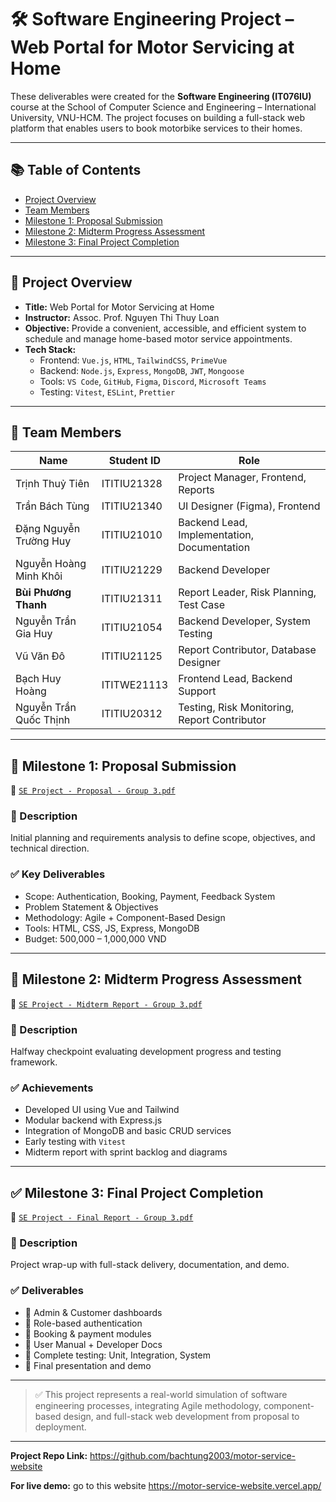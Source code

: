 # 🛠️ Software Engineering Project – Web Portal for Motor Servicing at Home

These deliverables were created for the **Software Engineering (IT076IU)** course at the School of Computer Science and Engineering – International University, VNU-HCM. The project focuses on building a full-stack web platform that enables users to book motorbike services to their homes.

---

## 📚 Table of Contents
- [Project Overview](#project-overview)
- [Team Members](#team-members)
- [Milestone 1: Proposal Submission](#milestone-1-proposal-submission)
- [Milestone 2: Midterm Progress Assessment](#milestone-2-midterm-progress-assessment)
- [Milestone 3: Final Project Completion](#milestone-3-final-project-completion)

---

## 🧾 Project Overview

- **Title:** Web Portal for Motor Servicing at Home  
- **Instructor:** Assoc. Prof. Nguyen Thi Thuy Loan  
- **Objective:** Provide a convenient, accessible, and efficient system to schedule and manage home-based motor service appointments.  
- **Tech Stack:**
  - Frontend: `Vue.js`, `HTML`, `TailwindCSS`, `PrimeVue`
  - Backend: `Node.js`, `Express`, `MongoDB`, `JWT`, `Mongoose`
  - Tools: `VS Code`, `GitHub`, `Figma`, `Discord`, `Microsoft Teams`
  - Testing: `Vitest`, `ESLint`, `Prettier`

---

## 👥 Team Members

| Name                       | Student ID     | Role                                                                 |
|----------------------------|----------------|----------------------------------------------------------------------|
| Trịnh Thuỷ Tiên            | ITITIU21328    | Project Manager, Frontend, Reports                                   |
| Trần Bách Tùng             | ITITIU21340    | UI Designer (Figma), Frontend                                        |
| Đặng Nguyễn Trường Huy     | ITITIU21010    | Backend Lead, Implementation, Documentation                          |
| Nguyễn Hoàng Minh Khôi     | ITITIU21229    | Backend Developer                                                    |
| **Bùi Phương Thanh**       | ITITIU21311    | Report Leader, Risk Planning, Test Case                      |
| Nguyễn Trần Gia Huy        | ITITIU21054    | Backend Developer, System Testing                                    |
| Vũ Văn Đô                  | ITITIU21125    | Report Contributor, Database Designer                                |
| Bạch Huy Hoàng             | ITITWE21113    | Frontend Lead, Backend Support                                       |
| Nguyễn Trần Quốc Thịnh     | ITITIU20312    | Testing, Risk Monitoring, Report Contributor                         |

---

## 📍 Milestone 1: Proposal Submission

📄 [`SE Project - Proposal - Group 3.pdf`](https://github.com/phuongthanhkkk/Software-Engineering-projectWeb_portal_for_motor_servicing_at_home/blob/main/SE%20Project%20-%20Proposal%20-%20Group%203.pdf)

### 🔹 Description
Initial planning and requirements analysis to define scope, objectives, and technical direction.

### ✅ Key Deliverables
- Scope: Authentication, Booking, Payment, Feedback System
- Problem Statement & Objectives
- Methodology: Agile + Component-Based Design
- Tools: HTML, CSS, JS, Express, MongoDB
- Budget: 500,000 – 1,000,000 VND

---

## 🚧 Milestone 2: Midterm Progress Assessment

📄 [`SE Project - Midterm Report - Group 3.pdf`](https://github.com/phuongthanhkkk/Software-Engineering-projectWeb_portal_for_motor_servicing_at_home/blob/main/SE%20Project%20-%20Midterm%20Report%20-%20Group%203.pdf)

### 🔹 Description
Halfway checkpoint evaluating development progress and testing framework.

### ✅ Achievements
- Developed UI using Vue and Tailwind
- Modular backend with Express.js
- Integration of MongoDB and basic CRUD services
- Early testing with `Vitest`
- Midterm report with sprint backlog and diagrams

---

## ✅ Milestone 3: Final Project Completion

📄 [`SE Project - Final Report - Group 3.pdf`](https://github.com/phuongthanhkkk/Software-Engineering-projectWeb_portal_for_motor_servicing_at_home/blob/main/SE%20Project%20-%20Final%20Report%20-%20Group%203.pdf)

### 🔹 Description
Project wrap-up with full-stack delivery, documentation, and demo.

### ✅ Deliverables
- 🧩 Admin & Customer dashboards
- 🔐 Role-based authentication
- 🛒 Booking & payment modules
- 📄 User Manual + Developer Docs
- 🧪 Complete testing: Unit, Integration, System
- 🧾 Final presentation and demo

---

> ✅ This project represents a real-world simulation of software engineering processes, integrating Agile methodology, component-based design, and full-stack web development from proposal to deployment.

---

**Project Repo Link:** https://github.com/bachtung2003/motor-service-website

**For live demo:** go to this website https://motor-service-website.vercel.app/

